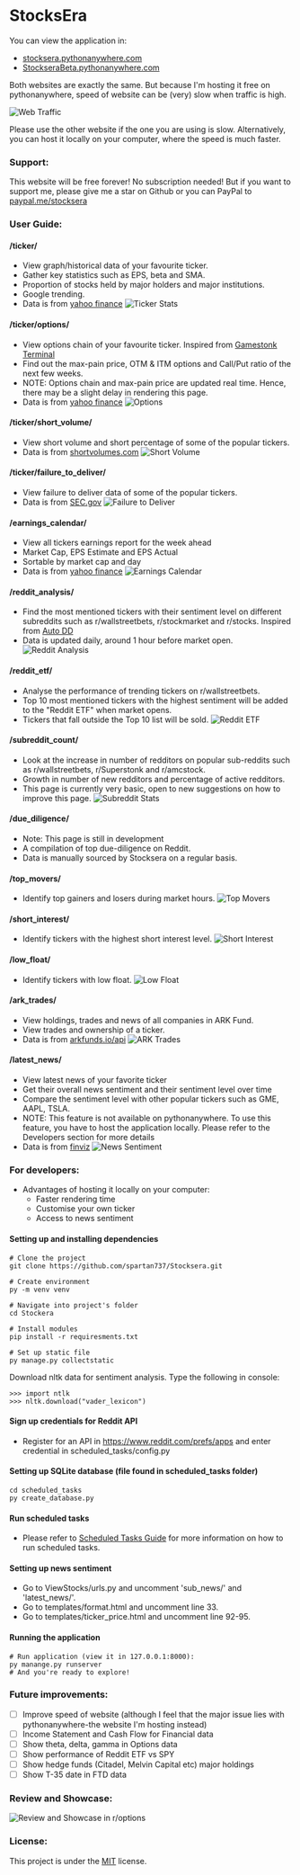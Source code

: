 # StocksEra

You can view the application in:
- <a href="https://stocksera.pythonanywhere.com">stocksera.pythonanywhere.com </a>
- <a href="https://stockserabeta.pythonanywhere.com">StockseraBeta.pythonanywhere.com </a>

Both websites are exactly the same. But because I'm hosting it free on pythonanywhere, speed of website can be (very) slow when traffic is high. 

![Web Traffic](./static/images/web_traffic.png)

Please use the other website if the one you are using is slow. Alternatively, you can host it locally on your computer, where the speed is much faster.

### Support:
This website will be free forever! No subscription needed! But if you want to support me, please give me a star on Github or you can PayPal to <a href="https://www.paypal.me/stocksera">paypal.me/stocksera</a>

### User Guide:

#### /ticker/
- View graph/historical data of your favourite ticker.
- Gather key statistics such as EPS, beta and SMA.
- Proportion of stocks held by major holders and major institutions.
- Google trending.
- Data is from <a href="https://finance.yahoo.com/">yahoo finance</a>
![Ticker Stats](./static/images/ticker_main.png)

#### /ticker/options/
- View options chain of your favourite ticker. Inspired from <a href="https://github.com/GamestonkTerminal/GamestonkTerminal/tree/main/gamestonk_terminal">Gamestonk Terminal</a>
- Find out the max-pain price, OTM & ITM options and Call/Put ratio of the next few weeks.
- NOTE: Options chain and max-pain price are updated real time. Hence, there may be a slight delay in rendering this page. 
- Data is from <a href="https://finance.yahoo.com/">yahoo finance</a>
![Options](./static/images/options.png)

#### /ticker/short_volume/
- View short volume and short percentage of some of the popular tickers.
- Data is from <a href="http://shortvolumes.com/">shortvolumes.com</a>
![Short Volume](./static/images/short_volume.png)

#### /ticker/failure_to_deliver/
- View failure to deliver data of some of the popular tickers.
- Data is from <a href="https://www.sec.gov/data/foiadocsfailsdatahtm">SEC.gov</a>
![Failure to Deliver](./static/images/ftd.png)

#### /earnings_calendar/
- View all tickers earnings report for the week ahead 
- Market Cap, EPS Estimate and EPS Actual
- Sortable by market cap and day
- Data is from <a href="https://finance.yahoo.com/">yahoo finance</a>
![Earnings Calendar](./static/images/earnings_calendar.png)

#### /reddit_analysis/
- Find the most mentioned tickers with their sentiment level on different subreddits such as r/wallstreetbets, r/stockmarket and r/stocks. Inspired from <a href="https://github.com/kaito1410/AutoDD_Rev2/blob/main/AutoDD.py">Auto DD</a>
- Data is updated daily, around 1 hour before market open.
![Reddit Analysis](./static/images/reddit_trending.png)

#### /reddit_etf/
- Analyse the performance of trending tickers on r/wallstreetbets.
- Top 10 most mentioned tickers with the highest sentiment will be added to the "Reddit ETF" when market opens.
- Tickers that fall outside the Top 10 list will be sold.
![Reddit ETF](./static/images/etf.png)

#### /subreddit_count/
- Look at the increase in number of redditors on popular sub-reddits such as r/wallstreetbets, r/Superstonk and r/amcstock.
- Growth in number of new redditors and percentage of active redditors.
- This page is currently very basic, open to new suggestions on how to improve this page.
![Subreddit Stats](./static/images/subreddit_stats.png)

#### /due_diligence/
- Note: This page is still in development
- A compilation of top due-diligence on Reddit. 
- Data is manually sourced by Stocksera on a regular basis.

#### /top_movers/
- Identify top gainers and losers during market hours.
![Top Movers](./static/images/top_movers.png)

#### /short_interest/
- Identify tickers with the highest short interest level.
![Short Interest](./static/images/short_interest.png)

#### /low_float/
- Identify tickers with low float.
![Low Float](./static/images/low_float.png)

#### /ark_trades/
- View holdings, trades and news of all companies in ARK Fund.
- View trades and ownership of a ticker.
- Data is from <a href="https://arkfunds.io/api/">arkfunds.io/api</a>
![ARK Trades](./static/images/ark_trades.png)

#### /latest_news/
- View latest news of your favorite ticker
- Get their overall news sentiment and their sentiment level over time
- Compare the sentiment level with other popular tickers such as GME, AAPL, TSLA.
- NOTE: This feature is not available on pythonanywhere. To use this feature, you have to host the application locally. Please refer to the Developers section for more details
- Data is from <a href="https://finviz.com/">finviz</a>
![News Sentiment](./static/images/news_sentiment.png)

### For developers:
- Advantages of hosting it locally on your computer:
    - Faster rendering time
    - Customise your own ticker
    - Access to news sentiment

#### Setting up and installing dependencies
```
# Clone the project
git clone https://github.com/spartan737/Stocksera.git

# Create environment
py -m venv venv

# Navigate into project's folder
cd Stockera

# Install modules
pip install -r requiresments.txt

# Set up static file
py manage.py collectstatic
```

Download nltk data for sentiment analysis. Type the following in console:
```
>>> import ntlk
>>> nltk.download("vader_lexicon")
```

#### Sign up credentials for Reddit API
- Register for an API in <a href="https://www.reddit.com/prefs/apps">https://www.reddit.com/prefs/apps </a> and enter credential in scheduled_tasks/config.py


#### Setting up SQLite database (file found in scheduled_tasks folder)
```
cd scheduled_tasks
py create_database.py
```

#### Run scheduled tasks
- Please refer to [Scheduled Tasks Guide](https://github.com/spartan737/Stocksera/tree/master/scheduled_tasks) for more information on how to run scheduled tasks.

#### Setting up news sentiment
- Go to ViewStocks/urls.py and uncomment 'sub_news/' and 'latest_news/'.
- Go to templates/format.html and uncomment line 33.
- Go to templates/ticker_price.html and uncomment line 92-95.

#### Running the application
```
# Run application (view it in 127.0.0.1:8000):
py manange.py runserver
# And you're ready to explore!
```

### Future improvements:
- [ ] Improve speed of website (although I feel that the major issue lies with pythonanywhere-the website I'm hosting instead)
- [ ] Income Statement and Cash Flow for Financial data
- [ ] Show theta, delta, gamma in Options data
- [ ] Show performance of Reddit ETF vs SPY
- [ ] Show hedge funds (Citadel, Melvin Capital etc) major holdings
- [ ] Show T-35 date in FTD data

### Review and Showcase:
![Review and Showcase in r/options](./static/images/reddit_review.png)

### License:
This project is under the <a href="https://github.com/spartan737/stocksera/blob/master/LICENSE">MIT</a> license.
